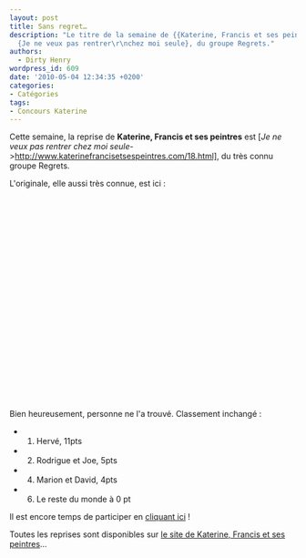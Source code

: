 ```yaml
---
layout: post
title: Sans regret…
description: "Le titre de la semaine de {{Katerine, Francis et ses peintres}} est
  {Je ne veux pas rentrer\r\nchez moi seule}, du groupe Regrets."
authors:
  - Dirty Henry
wordpress_id: 609
date: '2010-05-04 12:34:35 +0200'
categories:
- Catégories
tags:
- Concours Katerine
---
```

Cette semaine, la reprise de __Katerine, Francis et ses peintres__ est [*Je ne veux pas rentrer
chez moi seule*->http://www.katerinefrancisetsespeintres.com/18.html], du très connu groupe Regrets.

L'originale, elle aussi très connue, est ici :

<object width="480" height="360"><param name="movie" value="http://www.dailymotion.com/swf/video/x63jh1"></param><param name="allowFullScreen" value="true"></param><param name="allowScriptAccess" value="always"></param><embed type="application/x-shockwave-flash" src="http://www.dailymotion.com/swf/video/x63jh1" width="480" height="360" allowfullscreen="true" allowscriptaccess="always"></embed></object>

Bien heureusement, personne ne l'a trouvé. Classement inchangé :

- 1. Hervé, 11pts
- 2. Rodrigue et Joe, 5pts
- 4. Marion et David, 4pts
- 6. Le reste du monde à 0 pt

Il est encore temps de participer en [cliquant ici](569) !

Toutes les reprises sont disponibles sur [le site de Katerine, Francis et ses peintres](http://www.katerinefrancisetsespeintres.com/)…
